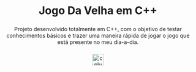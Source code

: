 <h1 align="center">Jogo Da Velha em C++</h1>

###

<p align="center">Projeto desenvolvido totalmente em C++, com o objetivo de testar conhecimentos básicos e trazer uma maneira rápida de jogar o jogo que está presente no meu dia-a-dia.</p>

###

<div align="center">
  <img src="https://img.shields.io/badge/C++-00599C?logo=cplusplus&logoColor=white&style=for-the-badge" height="30" alt="cplusplus logo"  />
</div>

###
